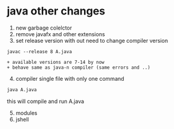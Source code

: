 
# java other changes 

1. new garbage colelctor 
2. remove javafx and other extensions 
3. set release version with out need to change compiler version 
```
javac --release 8 A.java 
```
    + available versions are 7-14 by now 
    + behave same as java-n compiler (same errors and ..)

4. compiler single file with only one command 
```bash 
java A.java 
```
this will compile and run A.java 

5. modules 
6. jshell

